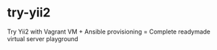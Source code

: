 try-yii2
========

Try Yii2 with Vagrant VM + Ansible provisioning = Complete readymade virtual server playground
